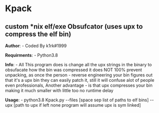 # Kpack
## custom *nix elf/exe Obsufcator (uses upx to compress the elf bin)

**Author**: - Coded By k1rk#1999

**Requirments**: - Python3.8

**Info**: - All This program does is change all the upx strings in the binary to obsufacate how the bin was compressed it does NOT 100% prevent unpacking, as once the person - reverse engineering your bin figures out that it's a upx bin they can easily patch it, still it will confuse alot of people even professionals, Another advantage - is that upx compresses your bin making it much smaller with little too no runtime delay

**Usage**: - python3.8 Kpack.py --files [space sep list of paths to elf bins] --upx [path to upx if left none program will assume upx is sym linked]





